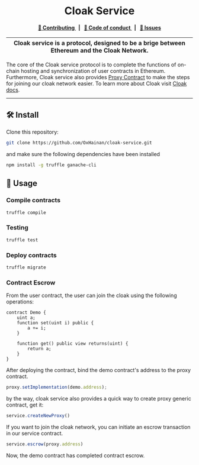 <p align="center">
    <h1 align="center">
      Cloak Service
    </h1>
</p>

<div align="center">
    <h4>
        <a href="/CONTRIBUTING.md">
            👥 Contributing
        </a>
        <span>&nbsp;&nbsp;|&nbsp;&nbsp;</span>
        <a href="/CODE_OF_CONDUCT.md">
            🤝 Code of conduct
        </a>
        <span>&nbsp;&nbsp;|&nbsp;&nbsp;</span>
        <a href="https://github.com/OxHainan/cloak-service/contribute">
            🔎 Issues
        </a>
        <!-- <span>&nbsp;&nbsp;|&nbsp;&nbsp;</span>
        <a href="https://t.me/joinchat/B-PQx1U3GtAh--Z4Fwo56A">
            🗣️ Chat &amp; Support
        </a> -->
    </h4>
</div>

| Cloak service is a protocol, designed to be a brige between Ethereum and the Cloak Network. |
| ------------------------------------------------------------------------------------------------------------------------------------------------------------------------------------------------------------------------------------------------------------------- |

The core of the Cloak service protocol is to complete the functions of on-chain hosting and synchronization of user contracts in Ethereum. Furthermore, Cloak service also provides [Proxy Contract](/contracts/ProxyFactory.sol) to make the steps for joining our cloak network easier. To learn more about Cloak visit [Cloak docs](https://cloak-docs.readthedocs.io/en/latest/).


---

## 🛠 Install

Clone this repository:

```bash
git clone https://github.com/OxHainan/cloak-service.git
```

and make sure the following dependencies have been installed
```bash
npm install -g truffle ganache-cli
```

## 📜 Usage

### Compile contracts

```bash
truffle compile
```

### Testing

```bash
truffle test
```

### Deploy contracts

```bash
truffle migrate
```

### Contract Escrow

From the user contract, the user can join the cloak using the following operations:

```solidity
contract Demo {
    uint a;
    function set(uint i) public {
        a += i;
    }

    function get() public view returns(uint) {
        return a;
    }
}
```

After deploying the contract, bind the demo contract's address to the proxy contract.

```javascript
proxy.setImplementation(demo.address);
```

by the way, cloak service also provides a quick way to create proxy generic contract, get it:

```javascript
service.createNewProxy()
```
If you want to join the cloak network, you can initiate an escrow transaction in our service contract.

```javascript
service.escrow(proxy.address)
```

Now, the demo contract has completed contract escrow.